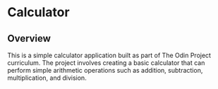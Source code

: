# Calculator

## Overview

This is a simple calculator application built as part of The Odin Project curriculum. The project involves creating a basic calculator that can perform simple arithmetic operations such as addition, subtraction, multiplication, and division.
